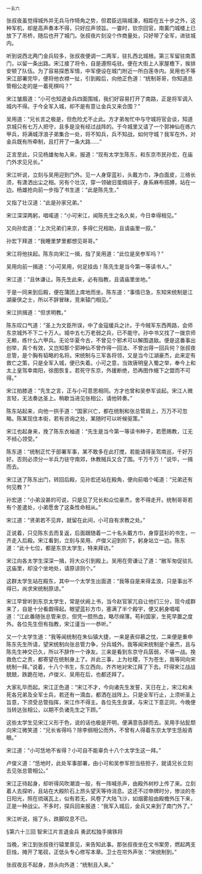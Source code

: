    一五六 

   张叔夜虽觉得城外并无兵马作犄角之势，但君臣远隔城濠，相距在五十步之外，这种军机，却是高声奏本不得，只好应声领旨。一霎时，钦宗回官，南薰门城楼上已放下了吊桥，随后也开了城门。张叔夜片刻没个作商量处，只好带了全军，进驻城内。

   听到说西北两门金兵较多，张叔夜便调一二两军，驻扎西北城根。第三军留驻南蒸门，以留一条出路。宋江接了将令，自是遵照屯驻。便在大街上人家屋檐下，挨排安顿了队伍。为了容易探悉军情，中军便设在城门附近一所白莲寺内。吴用也不等宋江部署完毕，便将他衣襟一扯，引到殿后，向他正色道：“统制哥哥，你知道总管相公走的是一着死棋吗？”

   宋江皱眉道：“小可也知道金兵四面围城，我们好容易打开了南路，正是将军调入城内不得。于今全军入城，却不是有意让金兵又来合围？”

   吴用道：“兄长言之极是，但危险尤不止此。方才弟匆忙中与守城将官会谈，知道京城只有七万人把守，且多是没有经过战阵的。于今城里又请了一个郭神仙在练六甲兵，将满城浮浪子弟集合一处，将不知兵，兵不知战，如何守城？我军在外，对金兵既有所牵制，且打开了一条大路……”

   正言至此，只见杨雄匆匆入来，报道：“现有太学生陈东，和东京市民孙宏，在庙门外求见兄长。”

   宋江听说，立刻与吴用迎到门外。见一人身穿蓝衫，头戴方巾，净白面皮，三络长须，有潇洒出尘之相。另有个壮汉，穿一领破旧茧绸祆子，身系麻布搭膊，站在一边。杨雄抢向前一步指了书生道：“此是陈先生，”

   又指了壮汉道：“此是孙家兄弟。”

   宋江深深两躬，唱喏道：“小可宋江，闻陈先生之名久矣，今日幸得相见。”

   又向孙宏道：“上次兄弟们来京，多得仁兄相助，且请庙里一叙。”

   孙宏下拜道：“我睡里梦里都想见哥哥。”

   宋江将他扶起。陈东向宋江一揖，指了吴用道：“此位是吴参军吗？”

   吴用向前一揖道：“小可吴用，何足挂齿！陈先生是当今第一等读书人。”

   宋江道：“且休谦让。陈先生此来，必有指教，且请庙里坐地。”

   于是一同来到后殿，便在蒲团上席地而坐。陈东道：“事情已急，东知宋统制是江湖豪侠之士，所以不辞冒昧，竞来辕门相见。”

   宋江拱揖道：“但求明教。”

   陈东叹口气道：“圣上为文臣所误，中了金寇缓兵之计。于今贼军东西两路，会师东京城外不下二十万人。城中五七万老弱之兵，已不能守。孙中书又找了一拨京师无赖，练什么六甲兵。无论华夏今古，不曾见个邪术可以解围退敌。便是这番事出创举，真个有效，又岂知那个郭神仙不曾作得一回法、不曾出得一回兵何？张叔夜总管，是个胸有韬略的名将。宋统制与三军各将领，又是当今江湖豪杰，此来定有救亡之策，只是全军入城，便已失着。小可之意，当效唐明皇入蜀之举，奉今上和太上皇驾幸南阳，徐图恢复。若死守东京，外援断绝，恐再图作蛾下之盟而不可得。”

   宋江拍膝道：“先生之言，正与小可意思相同。方才也曾和吴参军谈起。宋江人微言轻，无法奏达圣上。稍歇当进见张相公，请他转奏。”

   陈东站起来，向他一拱手道：“国家兴亡，都在统制和张总管肩上，万万不可忽略。陈某现住本街，若有咨询之处，某随时可以听候驱策。”

   宋江也起身来，挽了陈东衣袖道：“先生是当今第一等读书种子，若愿赐教，江无不倾心领受。”

   陈东道：“统制正忙于部署军事，某不敢多在此打搅，若能请得圣驾南巡，千好万好。否则必须分一半兵力驻守南郊，休教贼兵又合了围。千万千万！”说毕，一揖而去。

   宋江送了陈东出门，转回后殿，见孙宏还站在殿角，便向前唱个喏道：“兄弟还有何见教？”

   孙宏道：“小弟没甚的可说，只是见了兄长和众位豪杰，舍不得走开。统制哥哥若有个差遣处，小弟愿舍了这条性命相从。”

   宋江道：“贤弟若不见弃，就留在此间，小可自有求教之处。”

   正说着，只见陈东去而复返，后面跟随着一二十名头戴方巾，身穿蓝衫的书生，一齐走入后殿。宋江看到，立刻与吴用、卢俊义迎到阶下，躬身站立一边。陈东道：“此十七位，都是东京太学生，特来拜访。”

   宋江向各太学生深深一揖，将大众引到殿上。吴用在旁谦让了道：“敝军匆促驻扎这庙里，却没个坐地处，请原谅则个。”

   这群太学生站在殿东，其中一个太学生出面道：“我等自是来得孟浪，只是事出不得已，尚求宋统制原谅。”

   宋江早曾听到东京太学生，常是伏阙上书，当今赵官家兀自让他们三分，现今成群来了，自是十分看觑得起。眼望蓝衫方巾，塞满了半个殿宇，便又躬身唱喏道：“江此番随张总管来京，但凭一腔热血，略尽绵薄。苟利国家，生死早置之度外。各位先生但有指教，宋江谨当一一恭听。”

   又一个太学生道：“我等闻统制在朱仙镇大捷，一来是表仰慕之忱，二来便是重申陈东先生所请，望宋统制向张总管力争，分兵城外。我等闻宋统制是个豪杰，且与陈先生神交已久，所以不辞作一个诤友。三来是看到东京守兵孱弱，不堪一战。挽救危亡之责，都寄望在统制身上了。并此三事，上为社稷，下为苍生，我等同向宋统制一拜。”说着，十八个书生，东立西向，齐齐地对宋江拜了下去。吓得宋江战战兢兢，跌跪在地，卢俊义、吴用在后，也都还拜了。

   大家礼毕而起。宋江正色道：“宋江不才，今向诸先生发誓，天日在上，宋江和未死各兄弟及全军士兵，若还有一滴血，都洒在战阵上。只是全军行止，上须听圣上旨意，下须受总管指挥，宋江作不得主。各位先生良谋，与宋江下意正同，今晚便当转达张相公，以期不负诸先生之下顾。”

   这些太学生见宋江义形于色，说的话也极是开明，便满意告辞而去。吴用手拈髭颓向宋江微笑道：“兄长省得吗？除李纲相公而外，不曾有人得着东京太学生恁般青眼。”

   宋江道：“小可恁地不省得？小可自不能辜负十八个太学生这一拜。”

   卢俊义道：“恁地时，此处军事部署，由小可和吴参军担当些担子，就请兄长立刻去见张总管相公。”

   宋江正待起身，却听得风吹潮浪一般，有一阵喊杀声，由殿外树杪上传了来。立刻着人去探听，且站在大殿阶石上昂头望天等待消息。这还不过申牌时分，惨淡的冬日阳光，照在琉璃瓦上，似有若无，风卷了大陆飞沙，如烟雾般由殿檐外压下来，正是一种战尘。不多时，探兵回来报道：“我军入城后，金兵又来到了南门外了。”

   宋江听说，摇了头，跌脚叹息不已。

   §第六十三回 智宋江片言退金兵 勇武松独手擒铁将

   当晚，宋江到张叔夜行辕里禀见，来告知此事。那张叔夜坐在文书案旁，燃起两支巨烛，摊开了笔砚，正低头专心修写本章。卫士在帘外声张：“宋统制到。”

   张叔夜且不起身，昂头向外道：“统制且入来。”

